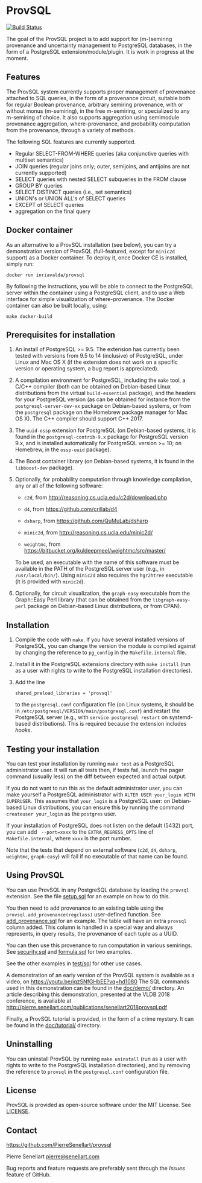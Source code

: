 # ProvSQL

[![Build Status](https://github.com/PierreSenellart/provsql/actions/workflows/build_and_test.yml/badge.svg?branch=master)](https://github.com/PierreSenellart/provsql/actions/workflows/build_and_test.yml)

The goal of the ProvSQL project is to add support for (m-)semiring provenance
and uncertainty management to PostgreSQL databases, in the form of a
PostgreSQL extension/module/plugin. It is work in progress at the moment.

## Features

The ProvSQL system currently supports proper management of provenance
attached to SQL queries, in the form of a provenance circuit, suitable
both for regular Boolean provenance, arbitrary semiring provenance, with
or without monus (m-semiring), in the free m-semiring, or specialized to
any m-semiring of choice. It also supports aggregation using semimodule
provenance aggregation, where-provenance, and probability computation from
the provenance, through a variety of methods.

The following SQL features are currently supported.
* Regular SELECT-FROM-WHERE queries (aka conjunctive queries with
  multiset semantics)
* JOIN queries (regular joins only; outer, semijoins, and antijoins
  are not currently supported)
* SELECT queries with nested SELECT subqueries in the FROM clause
* GROUP BY queries
* SELECT DISTINCT queries (i.e., set semantics)
* UNION's or UNION ALL's of SELECT queries
* EXCEPT of SELECT queries
* aggregation on the final query

## Docker container

As an alternative to a ProvSQL installation (see below), you can try
a demonstration version of ProvSQL (full-featured, except for `minic2d`
support) as a Docker container. To deploy it, once Docker CE is
installed, simply run:
```
docker run inriavalda/provsql
```
By following the instructions, you will be able to connect to the
PostgreSQL server within the container using a PostgreSQL client,
and to use a Web interface for simple visualization of where-provenance.
The Docker container can also be built locally, using:
```
make docker-build
```

## Prerequisites for installation

1. An install of PostgreSQL >= 9.5. The extension has currently been
   tested with versions from 9.5 to 14 (inclusive) of PostgreSQL, under
   Linux and Mac OS X (if the extension does not work on a specific version
   or operating system, a bug report is appreciated).

2. A compilation environment for PostgreSQL, including the `make` tool, a
   C/C++ compiler (both can be obtained on Debian-based Linux distributions
   from the virtual `build-essential` package), and the headers for your
   PostgreSQL version (as can be obtained for instance from the
   `postgresql-server-dev-xx` package on Debian-based systems, or from
   the `postgresql` package on the Homebrew package manager for Mac OS X). The C++ compiler should support C++ 2017.

3. The `uuid-ossp` extension for PostgreSQL (on Debian-based
   systems, it is found in the `postgresql-contrib-9.x` package for
   PostgreSQL version 9.x, and is installed automatically for PostgreSQL
   version >= 10; on Homebrew, in the `ossp-uuid` package).

4. The Boost container library (on Debian-based systems, it is found in
   the `libboost-dev` package).

5. Optionally, for probability computation through knowledge compilation,
   any or all of the following software:

   * `c2d`, from http://reasoning.cs.ucla.edu/c2d/download.php

   * `d4`, from https://github.com/crillab/d4

   * `dsharp`, from https://github.com/QuMuLab/dsharp

   * `minic2d`, from http://reasoning.cs.ucla.edu/minic2d/

   * `weightmc`, from https://bitbucket.org/kuldeepmeel/weightmc/src/master/

   To be used, an executable with the name of this software must be
   available in the PATH of the PostgreSQL server user (e.g., in
   `/usr/local/bin/`).
   Using `minic2d` also requires the
   `hgr2htree` executable (it is provided with `minic2d`).

6. Optionally, for circuit visualization, the `graph-easy` executable
   from the Graph::Easy Perl library (that can be obtained from the
   `libgraph-easy-perl` package on Debian-based Linux distributions, or
   from CPAN).

## Installation

1. Compile the code with `make`. If you have several installed versions
   of PostgreSQL, you can change the version the module is compiled
   against by changing the reference to `pg_config` in the
   `Makefile.internal` file.

2. Install it in the PostgreSQL extensions directory with `make install`
   (run as a user with rights to write to the PostgreSQL installation
   directories).

3. Add the line 
   ```
   shared_preload_libraries = 'provsql'
   ```
   to the `postgresql.conf` configuration file (on Linux systems, it should
   be in `/etc/postgresql/VERSION/main/postgresql.conf`) and restart the 
   PostgreSQL server (e.g., with `service postgresql restart` on
   systemd-based distributions). This is required because the extension
   includes *hooks*.

## Testing your installation

You can test your installation by running `make test` as a PostgreSQL
administrator user. It will run all tests then, if tests fail, launch the
pager command (usually less) on the diff between expected and actual
output.

If you do not want to run this as the default administrator user, you can
make yourself a PostgreSQL administrator with `ALTER USER your_login
WITH SUPERUSER`. This assumes that `your_login` is a PostgreSQL user:
on Debian-based Linux distributions, you can ensure this by running the
command `createuser your_login` as the `postgres` user. 

If your installation of PostgreSQL does not listen on the default (5432)
port, you can add ` --port=xxxx` to the `EXTRA_REGRESS_OPTS` line of
`Makefile.internal`, where `xxxx` is the port number.

Note that the tests that depend on external software (`c2d`, `d4`,
`dsharp`, `weightmc`, `graph-easy`) will fail if no executable of that
name can be found.

## Using ProvSQL

You can use ProvSQL in any PostgreSQL database by loading the
`provsql` extension. See the file [setup.sql](test/sql/setup.sql)
for an example on how to do this.

You then need to add provenance to an existing table using the
`provsql.add_provenance(regclass)` user-defined function.
See [add_provenance.sql](test/sql/add_provenance.sql) for an example.
The table will have an extra `provsql` column added. This column
is handled in a special way and always represents, in query results, the
provenance of each tuple as a UUID.

You can then use this provenance to run computation in various semirings.
See [security.sql](test/sql/security.sql) and
[formula.sql](test/sql/formula.sql) for two examples.

See the other examples in [test/sql](test/sql) for other use cases.

A demonstration of an early version of the ProvSQL system is available as a video, on
https://youtu.be/iqzSNfGHbEE?vq=hd1080
The SQL commands used in this demonstration can be found in the [doc/demo/](doc/demo/)
directory. An article describing this demonstration, presented at the VLDB 2018
conference, is available at
http://pierre.senellart.com/publications/senellart2018provsql.pdf

Finally, a ProvSQL tutorial is provided, in the form of a crime mystery.
It can be found in the [doc/tutorial/](doc/tutorial/) directory.

## Uninstalling

You can uninstall ProvSQL by running `make uninstall` (run as a user with
rights to write to the PostgreSQL installation directories), and by removing the
reference to `provsql` in the `postgresql.conf` configuration file.

## License

ProvSQL is provided as open-source software under the MIT License. See [LICENSE](LICENSE).

## Contact

https://github.com/PierreSenellart/provsql

Pierre Senellart <pierre@senellart.com>

Bug reports and feature requests are
preferably sent through the *Issues* feature of GitHub.
